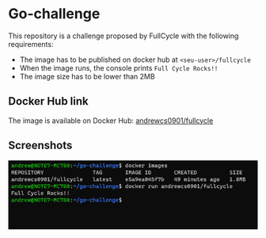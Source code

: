 # Go-challenge

This repository is a challenge proposed by FullCycle with the following requirements:
- The image has to be published on docker hub at `<seu-user>/fullcycle`
- When the image runs, the console prints `Full Cycle Rocks!!`
- The image size has to be lower than 2MB

## Docker Hub link

The image is available on Docker Hub: [andrewcs0901/fullcycle](https://hub.docker.com/repository/docker/andrewcs0901/fullcycle/general)



## Screenshots
![Alt text](/screenshots/image.png)

